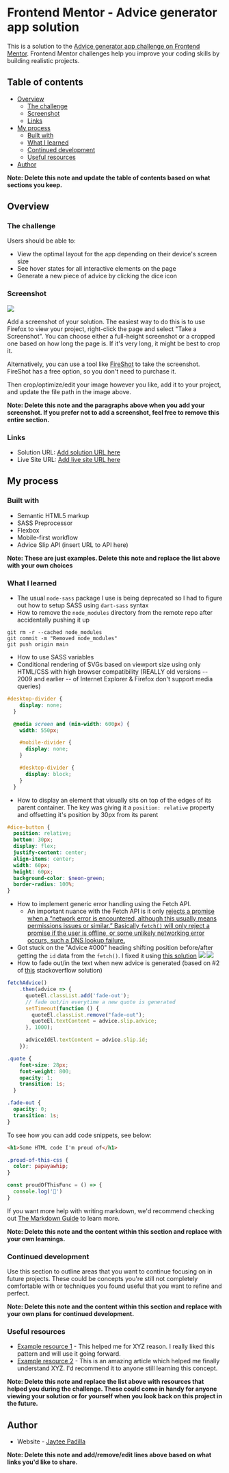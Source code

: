 # Frontend Mentor - Advice generator app solution

This is a solution to the [Advice generator app challenge on Frontend Mentor](https://www.frontendmentor.io/challenges/advice-generator-app-QdUG-13db). Frontend Mentor challenges help you improve your coding skills by building realistic projects.

## Table of contents

- [Overview](#overview)
  - [The challenge](#the-challenge)
  - [Screenshot](#screenshot)
  - [Links](#links)
- [My process](#my-process)
  - [Built with](#built-with)
  - [What I learned](#what-i-learned)
  - [Continued development](#continued-development)
  - [Useful resources](#useful-resources)
- [Author](#author)

**Note: Delete this note and update the table of contents based on what sections you keep.**

## Overview

### The challenge

Users should be able to:

- View the optimal layout for the app depending on their device's screen size
- See hover states for all interactive elements on the page
- Generate a new piece of advice by clicking the dice icon

### Screenshot

![](./screenshot.jpg)

Add a screenshot of your solution. The easiest way to do this is to use Firefox to view your project, right-click the page and select "Take a Screenshot". You can choose either a full-height screenshot or a cropped one based on how long the page is. If it's very long, it might be best to crop it.

Alternatively, you can use a tool like [FireShot](https://getfireshot.com/) to take the screenshot. FireShot has a free option, so you don't need to purchase it. 

Then crop/optimize/edit your image however you like, add it to your project, and update the file path in the image above.

**Note: Delete this note and the paragraphs above when you add your screenshot. If you prefer not to add a screenshot, feel free to remove this entire section.**

### Links

- Solution URL: [Add solution URL here](https://your-solution-url.com)
- Live Site URL: [Add live site URL here](https://your-live-site-url.com)

## My process

### Built with

- Semantic HTML5 markup
- SASS Preprocessor
- Flexbox
- Mobile-first workflow
- Advice Slip API (insert URL to API here)

**Note: These are just examples. Delete this note and replace the list above with your own choices**

### What I learned

- The usual `node-sass` package I use is being deprecated so I had to figure out how to setup SASS using `dart-sass` syntax
- How to remove the `node_modules` directory from the remote repo after accidentally pushing it up
```
git rm -r --cached node_modules
git commit -m "Removed node_modules"
git push origin main
```
- How to use SASS variables
- Conditional rendering of SVGs based on viewport size using only HTML/CSS with high browser compatibility (REALLY old versions -- 2009 and earlier -- of Internet Explorer & Firefox don't support media queries)
```scss
#desktop-divider {
    display: none;
  }

  @media screen and (min-width: 600px) {
    width: 550px;

    #mobile-divider {
      display: none;
    }

    #desktop-divider { 
      display: block;
    }
  }
```
- How to display an element that visually sits on top of the edges of its parent container. The key was giving it a `position: relative` property and offsetting it's position by 30px from its parent
```scss
#dice-button {
  position: relative;
  bottom: 30px;
  display: flex;
  justify-content: center;
  align-items: center;
  width: 60px;
  height: 60px;
  background-color: $neon-green;
  border-radius: 100%;
}
```
- How to implement generic error handling using the Fetch API.
  - An important nuance with the Fetch API is it only [rejects a promise when a “network error is encountered, although this usually means permissions issues or similar.” Basically `fetch()` will only reject a promise if the user is offline, or some unlikely networking error occurs, such a DNS lookup failure.](https://dmitripavlutin.com/javascript-fetch-async-await/)
- Got stuck on the "Advice #000" heading shifting position before/after getting the `id` data from the `fetch()`. I fixed it using [this solution](https://stackoverflow.com/a/257564)
![](./design/gifs/advice-id-shifting.gif)
![](./design/gifs/advice-id-shifting-fixed.gif)
- How to fade out/in the text when new advice is generated (based on #2 of [this](https://stackoverflow.com/a/65658994) stackoverflow solution)
```js
fetchAdvice()
    .then(advice => {
      quoteEl.classList.add('fade-out');
      // fade out/in everytime a new quote is generated
      setTimeout(function () {
        quoteEl.classList.remove("fade-out");
        quoteEl.textContent = advice.slip.advice;
      }, 1000);

      adviceIdEl.textContent = advice.slip.id;
    });
```
```scss
.quote {
    font-size: 28px;
    font-weight: 800;
    opacity: 1;
    transition: 1s;
  }

.fade-out {
  opacity: 0;
  transition: 1s;
}
```

To see how you can add code snippets, see below:

```html
<h1>Some HTML code I'm proud of</h1>
```
```css
.proud-of-this-css {
  color: papayawhip;
}
```
```js
const proudOfThisFunc = () => {
  console.log('🎉')
}
```

If you want more help with writing markdown, we'd recommend checking out [The Markdown Guide](https://www.markdownguide.org/) to learn more.

**Note: Delete this note and the content within this section and replace with your own learnings.**

### Continued development

Use this section to outline areas that you want to continue focusing on in future projects. These could be concepts you're still not completely comfortable with or techniques you found useful that you want to refine and perfect.

**Note: Delete this note and the content within this section and replace with your own plans for continued development.**

### Useful resources

- [Example resource 1](https://www.example.com) - This helped me for XYZ reason. I really liked this pattern and will use it going forward.
- [Example resource 2](https://www.example.com) - This is an amazing article which helped me finally understand XYZ. I'd recommend it to anyone still learning this concept.

**Note: Delete this note and replace the list above with resources that helped you during the challenge. These could come in handy for anyone viewing your solution or for yourself when you look back on this project in the future.**

## Author

- Website - [Jaytee Padilla](https://jayteepadilla.dev/)

**Note: Delete this note and add/remove/edit lines above based on what links you'd like to share.**
